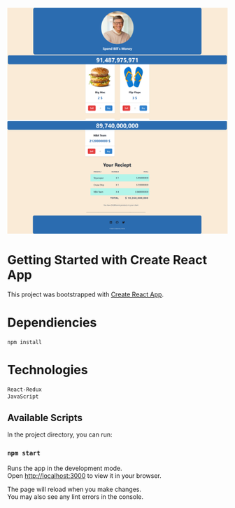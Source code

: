 ![](public/bill-ss.png)
![](public/bill-ss2.png)


# Getting Started with Create React App

This project was bootstrapped with [Create React App](https://github.com/facebook/create-react-app).

# Dependiencies

```
npm install
```

# Technologies

```
React-Redux
JavaScript
```
## Available Scripts

In the project directory, you can run:

### `npm start`

Runs the app in the development mode.\
Open [http://localhost:3000](http://localhost:3000) to view it in your browser.

The page will reload when you make changes.\
You may also see any lint errors in the console.


